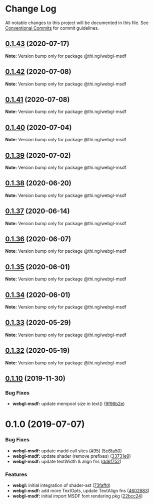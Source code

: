 # Change Log

All notable changes to this project will be documented in this file.
See [Conventional Commits](https://conventionalcommits.org) for commit guidelines.

## [0.1.43](https://github.com/thi-ng/umbrella/compare/@thi.ng/webgl-msdf@0.1.42...@thi.ng/webgl-msdf@0.1.43) (2020-07-17)

**Note:** Version bump only for package @thi.ng/webgl-msdf





## [0.1.42](https://github.com/thi-ng/umbrella/compare/@thi.ng/webgl-msdf@0.1.41...@thi.ng/webgl-msdf@0.1.42) (2020-07-08)

**Note:** Version bump only for package @thi.ng/webgl-msdf





## [0.1.41](https://github.com/thi-ng/umbrella/compare/@thi.ng/webgl-msdf@0.1.40...@thi.ng/webgl-msdf@0.1.41) (2020-07-08)

**Note:** Version bump only for package @thi.ng/webgl-msdf





## [0.1.40](https://github.com/thi-ng/umbrella/compare/@thi.ng/webgl-msdf@0.1.39...@thi.ng/webgl-msdf@0.1.40) (2020-07-04)

**Note:** Version bump only for package @thi.ng/webgl-msdf





## [0.1.39](https://github.com/thi-ng/umbrella/compare/@thi.ng/webgl-msdf@0.1.38...@thi.ng/webgl-msdf@0.1.39) (2020-07-02)

**Note:** Version bump only for package @thi.ng/webgl-msdf





## [0.1.38](https://github.com/thi-ng/umbrella/compare/@thi.ng/webgl-msdf@0.1.37...@thi.ng/webgl-msdf@0.1.38) (2020-06-20)

**Note:** Version bump only for package @thi.ng/webgl-msdf





## [0.1.37](https://github.com/thi-ng/umbrella/compare/@thi.ng/webgl-msdf@0.1.36...@thi.ng/webgl-msdf@0.1.37) (2020-06-14)

**Note:** Version bump only for package @thi.ng/webgl-msdf





## [0.1.36](https://github.com/thi-ng/umbrella/compare/@thi.ng/webgl-msdf@0.1.35...@thi.ng/webgl-msdf@0.1.36) (2020-06-07)

**Note:** Version bump only for package @thi.ng/webgl-msdf





## [0.1.35](https://github.com/thi-ng/umbrella/compare/@thi.ng/webgl-msdf@0.1.34...@thi.ng/webgl-msdf@0.1.35) (2020-06-01)

**Note:** Version bump only for package @thi.ng/webgl-msdf





## [0.1.34](https://github.com/thi-ng/umbrella/compare/@thi.ng/webgl-msdf@0.1.33...@thi.ng/webgl-msdf@0.1.34) (2020-06-01)

**Note:** Version bump only for package @thi.ng/webgl-msdf





## [0.1.33](https://github.com/thi-ng/umbrella/compare/@thi.ng/webgl-msdf@0.1.32...@thi.ng/webgl-msdf@0.1.33) (2020-05-29)

**Note:** Version bump only for package @thi.ng/webgl-msdf





## [0.1.32](https://github.com/thi-ng/umbrella/compare/@thi.ng/webgl-msdf@0.1.31...@thi.ng/webgl-msdf@0.1.32) (2020-05-19)

**Note:** Version bump only for package @thi.ng/webgl-msdf





## [0.1.10](https://github.com/thi-ng/umbrella/compare/@thi.ng/webgl-msdf@0.1.9...@thi.ng/webgl-msdf@0.1.10) (2019-11-30)

### Bug Fixes

* **webgl-msdf:** update mempool size in text() ([9f96b2e](https://github.com/thi-ng/umbrella/commit/9f96b2ec525cd8d8a5d5e31d39352f0c6e350991))

# 0.1.0 (2019-07-07)

### Bug Fixes

* **webgl-msdf:** update madd call sites ([#95](https://github.com/thi-ng/umbrella/issues/95)) ([5c6fa50](https://github.com/thi-ng/umbrella/commit/5c6fa50))
* **webgl-msdf:** update shader (remove prefixes) ([33731e9](https://github.com/thi-ng/umbrella/commit/33731e9))
* **webgl-msdf:** update textWidth & align fns ([dd6f752](https://github.com/thi-ng/umbrella/commit/dd6f752))

### Features

* **webgl:** initial integration of shader-ast ([73faffd](https://github.com/thi-ng/umbrella/commit/73faffd))
* **webgl-msdf:** add more TextOpts, update TextAlign fns ([4602883](https://github.com/thi-ng/umbrella/commit/4602883))
* **webgl-msdf:** initial import MSDF font rendering pkg ([22bcc24](https://github.com/thi-ng/umbrella/commit/22bcc24))
